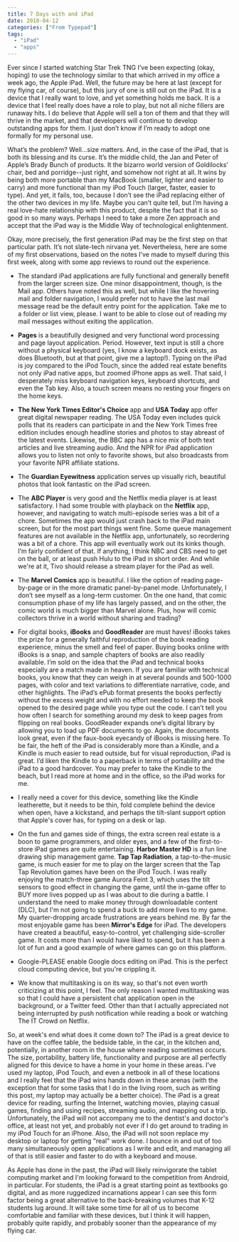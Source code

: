 ```yaml
---
title: 7 Days with and iPad
date: 2010-04-12
categories: ["From Typepad"]
tags: 
  - "iPad"
  - "apps"
---
```

Ever since I started watching Star Trek TNG I’ve been expecting (okay, hoping) to use the technology similar to that which arrived in my office a week ago, the Apple iPad. Well, the future may be here at last (except for my flying car, of course), but this jury of one is still out on the iPad. It is a device that I really want to love, and yet something holds me back. It is a device that I feel really does have a role to play, but not all niche fillers are runaway hits. I do believe that Apple will sell a ton of them and that they will thrive in the market, and that developers will continue to develop outstanding apps for them. I just don’t know if I’m ready to adopt one formally for my personal use.

What’s the problem? Well...size matters. And, in the case of the iPad, that is both its blessing and its curse. It’s the middle child, the Jan and Peter of Apple’s Brady Bunch of products. It the bizarro world version of Goldilocks’ chair, bed and porridge--just right, and somehow not right at all. It wins by being both more portable than my MacBook (smaller, lighter and easier to carry) and more functional than my iPod Touch (larger, faster, easier to type). And yet, it fails, too, because I don’t see the iPad replacing either of the other two devices in my life. Maybe you can’t quite tell, but I’m having a real love-hate relationship with this product, despite the fact that it is so good in so many ways. Perhaps I need to take a more Zen approach and accept that the iPad way is the Middle Way of technological enlightenment.

Okay, more precisely, the first generation iPad may be the first step on that particular path. It’s not slate-tech nirvana yet. Nevertheless, here are some of my first observations, based on the notes I’ve made to myself during this first week, along with some app reviews to round out the experience.

* The standard iPad applications are fully functional and generally benefit from the larger screen size. One minor disappointment, though, is the Mail app. Others have noted this as well, but while I like the hovering mail and folder navigation, I would prefer not to have the last mail message read be the default entry point for the application. Take me to a folder or list view, please. I want to be able to close out of reading my mail messages without exiting the application.

* **Pages** is a beautifully designed and very functional word processing and page layout application. Period. However, text input is still a chore without a physical keyboard (yes, I know a keyboard dock exists, as does Bluetooth, but at that point, give me a laptop!). Typing on the iPad is joy compared to the iPod Touch, since the added real estate benefits not only iPad native apps, but zoomed iPhone apps as well. That said, I desperately miss keyboard navigation keys, keyboard shortcuts, and even the Tab key. Also, a touch screen means no resting your fingers on the home keys.

* **The New York Times Editor's Choice** app and **USA Today** app offer great digital newspaper reading. The USA Today even includes quick polls that its readers can participate in and the New York Times free edition includes enough headline stories and photos to stay abreast of the latest events. Likewise, the BBC app has a nice mix of both text articles and live streaming audio. And the NPR for iPad application allows you to listen not only to favorite shows, but also broadcasts from your favorite NPR affiliate stations.

* The **Guardian Eyewitness** application serves up visually rich, beautiful photos that look fantastic on the iPad screen.

* The **ABC Player** is very good and the Netflix media player is at least satisfactory. I had some trouble with playback on the **Netflix** app, however, and navigating to watch multi-episode series was a bit of a chore. Sometimes the app would just crash back to the iPad main screen, but for the most part things went fine. Some queue management features are not available in the Netflix app, unfortunately, so reordering was a bit of a chore. This app will eventually work out its kinks though. I’m fairly confident of that. If anything, I think NBC and CBS need to get on the ball, or at least push Hulu to the iPad in short order. And while we're at it, Tivo should release a stream player for the iPad as well.

* The **Marvel Comics** app is beautiful. I like the option of reading page-by-page or in the more dramatic panel-by-panel mode. Unfortunately, I don’t see myself as a long-term customer. On the one hand, that comic consumption phase of my life has largely passed, and on the other, the comic world is much bigger than Marvel alone. Plus, how will comic collectors thrive in a world without sharing and trading?

* For digital books, **iBooks** and **GoodReader** are must haves! iBooks takes the prize for a generally faithful reproduction of the book reading experience, minus the smell and feel of paper. Buying books online with iBooks is a snap, and sample chapters of books are also readily available.  I’m sold on the idea that the iPad and technical books especially are a match made in heaven. If you are familiar with technical books, you know that they can weigh in at several pounds and 500-1000 pages, with color and text variations to differentiate narrative, code, and other highlights. The iPad’s ePub format presents the books perfectly without the excess weight and with no effort needed to keep the book opened to the desired page while you type out the code. I can’t tell you how often I search for something around my desk to keep pages from flipping on real books. GoodReader expands one’s digital library by allowing you to load up PDF documents to go. Again, the documents look great, even if the faux-book eyecandy of iBooks is missing here. To be fair, the heft of the iPad is considerably more than a Kindle, and a Kindle is much easier to read outside, but for visual reproduction, iPad is great. I’d liken the Kindle to a paperback in terms of portability and the iPad to a good hardcover. You may prefer to take the Kindle to the beach, but I read more at home and in the office, so the iPad works for me.

* I really need a cover for this device, something like the Kindle leatherette, but it needs to be thin, fold complete behind the device when open, have a kickstand, and perhaps the tilt-slant support option that Apple's cover has, for typing on a desk or lap.

* On the fun and games side of things, the extra screen real estate is a boon to game programmers, and older eyes, and a few of the first-to-store iPad games are quite entertaining. **Harbor Master HD** is a fun line drawing ship management game. **Tap Tap Radiation**, a tap-to-the-music game, is much easier for me to play on the larger screen that the Tap Tap Revolution games have been on the iPod Touch. I was really enjoying the match-three game Aurora Feint 3, which uses the tilt sensors to good effect in changing the game, until the in-game offer to BUY more lives popped up as I was about to die during a battle. I understand the need to make money through downloadable content (DLC), but I'm not going to spend a buck to add more lives to my game. My quarter-dropping arcade frustrations are years behind me. By far the most enjoyable game has been **Mirror's Edge** for iPad. The developers have created a beautiful, easy-to-control, yet challenging side-scroller game. It costs more than I would have liked to spend, but it has been a lot of fun and a good example of where games can go on this platform.

* Google-PLEASE enable Google docs editing on iPad. This is the perfect cloud computing device, but you're crippling it.

* We know that multitasking is on its way, so that's not even worth criticizing at this point, I feel. The only reason I wanted multitasking was so that I could have a persistent chat application open in the background, or a Twitter feed. Other than that I actually appreciated not being interrupted by push notification while reading a book or watching The IT Crowd on Netflix.

So, at week's end what does it come down to? The iPad is a great device to have on the coffee table, the bedside table, in the car, in the kitchen and, potentially, in another room in the house where reading sometimes occurs. The size, portability, battery life, functionality and purpose are all perfectly aligned for this device to have a home in your home in these areas. I’ve used my laptop, iPod Touch, and even a netbook in all of these locations and I really feel that the iPad wins hands down in these arenas (with the exception that for some tasks that I do in the living room, such as writing this post, my laptop may actually be a better choice). The iPad is a great device for reading, surfing the Internet, watching movies, playing casual games, finding and using recipes, streaming audio, and mapping out a trip. Unfortunately, the iPad will not accompany me to the dentist's and doctor's office, at least not yet, and probably not ever if I do get around to trading in my iPod Touch for an iPhone. Also, the iPad will not soon replace my desktop or laptop for getting "real" work done. I bounce in and out of too many simultaneously open applications as I write and edit, and managing all of that is still easier and faster to do with a keyboard and mouse.

As Apple has done in the past, the iPad will likely reinvigorate the tablet computing market and I'm looking forward to the competition from Android, in particular. For students, the iPad is a great starting point as textbooks go digital, and as more ruggedized incarnations appear I can see this form factor being a great alternative to the back-breaking volumes that K-12 students lug around. It will take some time for all of us to become comfortable and familiar with these devices, but I think it will happen, probably quite rapidly, and probably sooner than the appearance of my flying car.

